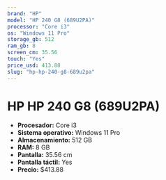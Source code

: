 ```yaml
---
brand: "HP"
model: "HP 240 G8 (689U2PA)"
processor: "Core i3"
os: "Windows 11 Pro"
storage_gb: 512
ram_gb: 8
screen_cm: 35.56
touch: "Yes"
price_usd: 413.88
slug: "hp-hp-240-g8-689u2pa"
---
```


# HP HP 240 G8 (689U2PA)

- **Procesador:** Core i3
- **Sistema operativo:** Windows 11 Pro
- **Almacenamiento:** 512 GB
- **RAM:** 8 GB
- **Pantalla:** 35.56 cm
- **Pantalla táctil:** Yes
- **Precio:** $413.88
